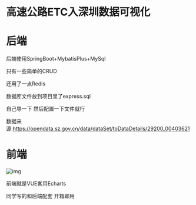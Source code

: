 # **高速公路ETC入深圳数据**可视化



# 后端 

后端使用SpringBoot+MybatisPlus+MySql

只有一些简单的CRUD

还用了一点Redis

数据库文件放到项目里了express.sql

自己导一下 然后配置一下文件就行

数据来源:https://opendata.sz.gov.cn/data/dataSet/toDataDetails/29200_00403621



# 前端

![img](C:\Users\Dell\Desktop\新建文件夹\README.assets\LNIXYNQN8MPVRZVO17XMP3K.png)

前端就是VUE套用Echarts

同学写的和后端配套 开箱即用

